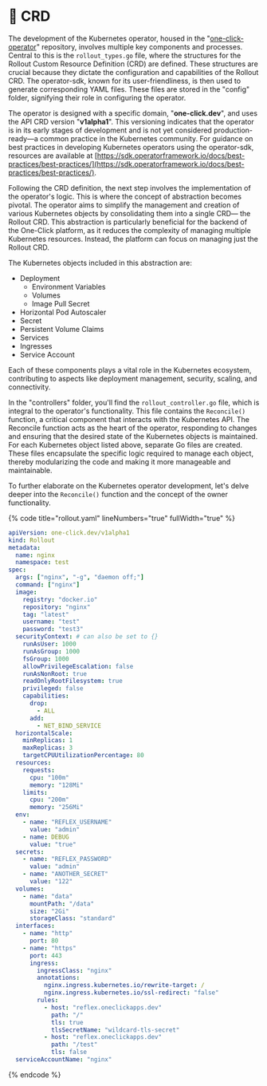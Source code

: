 # 🧬 CRD

The development of the Kubernetes operator, housed in the "[one-click-operator](https://github.com/janlauber/one-click-operator)" repository, involves multiple key components and processes. Central to this is the `rollout_types.go` file, where the structures for the Rollout Custom Resource Definition (CRD) are defined. These structures are crucial because they dictate the configuration and capabilities of the Rollout CRD. The operator-sdk, known for its user-friendliness, is then used to generate corresponding YAML files. These files are stored in the "config" folder, signifying their role in configuring the operator.

The operator is designed with a specific domain, "**one-click.dev**", and uses the API CRD version "**v1alpha1**". This versioning indicates that the operator is in its early stages of development and is not yet considered production-ready—a common practice in the Kubernetes community. For guidance on best practices in developing Kubernetes operators using the operator-sdk, resources are available at [https://sdk.operatorframework.io/docs/best-practices/best-practices/](https://sdk.operatorframework.io/docs/best-practices/best-practices/).

Following the CRD definition, the next step involves the implementation of the operator's logic. This is where the concept of abstraction becomes pivotal. The operator aims to simplify the management and creation of various Kubernetes objects by consolidating them into a single CRD— the Rollout CRD. This abstraction is particularly beneficial for the backend of the One-Click platform, as it reduces the complexity of managing multiple Kubernetes resources. Instead, the platform can focus on managing just the Rollout CRD.

The Kubernetes objects included in this abstraction are:

* Deployment
  * Environment Variables
  * Volumes
  * Image Pull Secret
* Horizontal Pod Autoscaler
* Secret
* Persistent Volume Claims
* Services
* Ingresses
* Service Account

Each of these components plays a vital role in the Kubernetes ecosystem, contributing to aspects like deployment management, security, scaling, and connectivity.

In the "controllers" folder, you'll find the `rollout_controller.go` file, which is integral to the operator's functionality. This file contains the `Reconcile()` function, a critical component that interacts with the Kubernetes API. The Reconcile function acts as the heart of the operator, responding to changes and ensuring that the desired state of the Kubernetes objects is maintained. For each Kubernetes object listed above, separate Go files are created. These files encapsulate the specific logic required to manage each object, thereby modularizing the code and making it more manageable and maintainable.

To further elaborate on the Kubernetes operator development, let's delve deeper into the `Reconcile()` function and the concept of the owner functionality.

{% code title="rollout.yaml" lineNumbers="true" fullWidth="true" %}
```yaml
apiVersion: one-click.dev/v1alpha1
kind: Rollout
metadata:
  name: nginx
  namespace: test
spec:
  args: ["nginx", "-g", "daemon off;"]
  command: ["nginx"]
  image:
    registry: "docker.io"
    repository: "nginx"
    tag: "latest"
    username: "test"
    password: "test3"
  securityContext: # can also be set to {}
    runAsUser: 1000
    runAsGroup: 1000
    fsGroup: 1000
    allowPrivilegeEscalation: false
    runAsNonRoot: true
    readOnlyRootFilesystem: true
    privileged: false
    capabilities:
      drop:
        - ALL
      add:
        - NET_BIND_SERVICE
  horizontalScale:
    minReplicas: 1
    maxReplicas: 3
    targetCPUUtilizationPercentage: 80
  resources:
    requests:
      cpu: "100m"
      memory: "128Mi"
    limits:
      cpu: "200m"
      memory: "256Mi"
  env:
    - name: "REFLEX_USERNAME"
      value: "admin"
    - name: DEBUG
      value: "true"
  secrets:
    - name: "REFLEX_PASSWORD"
      value: "admin"
    - name: "ANOTHER_SECRET"
      value: "122"
  volumes:
    - name: "data"
      mountPath: "/data"
      size: "2Gi"
      storageClass: "standard"
  interfaces:
    - name: "http"
      port: 80
    - name: "https"
      port: 443
      ingress:
        ingressClass: "nginx"
        annotations:
          nginx.ingress.kubernetes.io/rewrite-target: /
          nginx.ingress.kubernetes.io/ssl-redirect: "false"
        rules:
          - host: "reflex.oneclickapps.dev"
            path: "/"
            tls: true
            tlsSecretName: "wildcard-tls-secret"
          - host: "reflex.oneclickapps.dev"
            path: "/test"
            tls: false
  serviceAccountName: "nginx"
```
{% endcode %}
